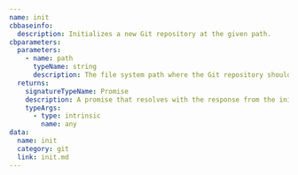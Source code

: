 ```yaml
---
name: init
cbbaseinfo:
  description: Initializes a new Git repository at the given path.
cbparameters:
  parameters:
    - name: path
      typeName: string
      description: The file system path where the Git repository should be initialized.
  returns:
    signatureTypeName: Promise
    description: A promise that resolves with the response from the init event.
    typeArgs:
      - type: intrinsic
        name: any
data:
  name: init
  category: git
  link: init.md
---
```

<CBBaseInfo/> 
 <CBParameters/>
